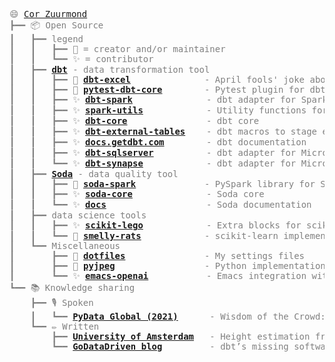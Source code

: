 <pre style="font-family:Menlo,'DejaVu Sans Mono',consolas,'Courier New',monospace"><span style="color: #808080; text-decoration-color: #808080">😄 </span><span style="color: #808080; text-decoration-color: #808080"><a href="https://www.linkedin.com/in/cor-zuurmond/">Cor Zuurmond</a></span>
<span style="color: #808080; text-decoration-color: #808080">┣━━ </span><span style="color: #808080; text-decoration-color: #808080">📦 Open Source</span>
<span style="color: #808080; text-decoration-color: #808080">┃   ┣━━ </span><span style="color: #808080; text-decoration-color: #808080">legend</span>
<span style="color: #808080; text-decoration-color: #808080">┃   ┃   ┣━━ </span><span style="color: #808080; text-decoration-color: #808080">🚀 = creator and/or maintainer</span>
<span style="color: #808080; text-decoration-color: #808080">┃   ┃   ┗━━ </span><span style="color: #808080; text-decoration-color: #808080">✨ = contributor</span>
<span style="color: #808080; text-decoration-color: #808080">┃   ┣━━ </span><span style="color: #808080; text-decoration-color: #808080; font-weight: bold"><a href="https://www.getdbt.com/">dbt</a></span><span style="color: #808080; text-decoration-color: #808080"> - data transformation tool</span>
<span style="color: #808080; text-decoration-color: #808080">┃   ┃   ┣━━ </span><span style="color: #808080; text-decoration-color: #808080">🚀 </span><span style="color: #808080; text-decoration-color: #808080; font-weight: bold"><a href="https://github.com/godatadriven/dbt-excel">dbt-excel</a></span><span style="color: #808080; text-decoration-color: #808080">              - April fools&#x27; joke about a </span><span style="color: #808080; text-decoration-color: #808080; font-weight: bold"><a href="https://dbt-excel.com/">dbt adapter for Excel</a></span>
<span style="color: #808080; text-decoration-color: #808080">┃   ┃   ┣━━ </span><span style="color: #808080; text-decoration-color: #808080">🚀 </span><span style="color: #808080; text-decoration-color: #808080; font-weight: bold"><a href="https://github.com/godatadriven/pytest-dbt-core">pytest-dbt-core</a></span><span style="color: #808080; text-decoration-color: #808080">        - Pytest plugin for dbt core</span>
<span style="color: #808080; text-decoration-color: #808080">┃   ┃   ┣━━ </span><span style="color: #808080; text-decoration-color: #808080">✨ </span><span style="color: #808080; text-decoration-color: #808080; font-weight: bold"><a href="https://github.com/dbt-labs/dbt-spark/">dbt-spark</a></span><span style="color: #808080; text-decoration-color: #808080">              - dbt adapter for Spark</span>
<span style="color: #808080; text-decoration-color: #808080">┃   ┃   ┣━━ </span><span style="color: #808080; text-decoration-color: #808080">✨ </span><span style="color: #808080; text-decoration-color: #808080; font-weight: bold"><a href="https://github.com/dbt-labs/spark-utils">spark-utils</a></span><span style="color: #808080; text-decoration-color: #808080">            - Utility functions for dbt-spark</span>
<span style="color: #808080; text-decoration-color: #808080">┃   ┃   ┣━━ </span><span style="color: #808080; text-decoration-color: #808080">✨ </span><span style="color: #808080; text-decoration-color: #808080; font-weight: bold"><a href="https://github.com/dbt-labs/dbt-core/">dbt-core</a></span><span style="color: #808080; text-decoration-color: #808080">               - dbt core</span>
<span style="color: #808080; text-decoration-color: #808080">┃   ┃   ┣━━ </span><span style="color: #808080; text-decoration-color: #808080">✨ </span><span style="color: #808080; text-decoration-color: #808080; font-weight: bold"><a href="https://github.com/dbt-labs/dbt-core/">dbt-external-tables</a></span><span style="color: #808080; text-decoration-color: #808080">    - dbt macros to stage external sources</span>
<span style="color: #808080; text-decoration-color: #808080">┃   ┃   ┣━━ </span><span style="color: #808080; text-decoration-color: #808080">✨ </span><span style="color: #808080; text-decoration-color: #808080; font-weight: bold"><a href="https://github.com/dbt-labs/docs.getdbt.com">docs.getdbt.com</a></span><span style="color: #808080; text-decoration-color: #808080">        - dbt documentation</span>
<span style="color: #808080; text-decoration-color: #808080">┃   ┃   ┣━━ </span><span style="color: #808080; text-decoration-color: #808080">✨ </span><span style="color: #808080; text-decoration-color: #808080; font-weight: bold"><a href="https://github.com/dbt-msft/dbt-sqlserver">dbt-sqlserver</a></span><span style="color: #808080; text-decoration-color: #808080">          - dbt adapter for Microsoft SQL server</span>
<span style="color: #808080; text-decoration-color: #808080">┃   ┃   ┗━━ </span><span style="color: #808080; text-decoration-color: #808080">✨ </span><span style="color: #808080; text-decoration-color: #808080; font-weight: bold"><a href="https://github.com/dbt-msft/dbt-synapse">dbt-synapse</a></span><span style="color: #808080; text-decoration-color: #808080">            - dbt adapter for Microsoft Synapse</span>
<span style="color: #808080; text-decoration-color: #808080">┃   ┣━━ </span><span style="color: #808080; text-decoration-color: #808080; font-weight: bold"><a href="https://www.soda.io/">Soda</a></span><span style="color: #808080; text-decoration-color: #808080"> - data quality tool</span>
<span style="color: #808080; text-decoration-color: #808080">┃   ┃   ┣━━ </span><span style="color: #808080; text-decoration-color: #808080">🚀 </span><span style="color: #808080; text-decoration-color: #808080; font-weight: bold"><a href="https://github.com/sodadata/soda-spark">soda-spark</a></span><span style="color: #808080; text-decoration-color: #808080">             - PySpark library for Soda</span>
<span style="color: #808080; text-decoration-color: #808080">┃   ┃   ┣━━ </span><span style="color: #808080; text-decoration-color: #808080">✨ </span><span style="color: #808080; text-decoration-color: #808080; font-weight: bold"><a href="https://github.com/sodadata/soda-core">soda-core</a></span><span style="color: #808080; text-decoration-color: #808080">              - Soda core</span>
<span style="color: #808080; text-decoration-color: #808080">┃   ┃   ┗━━ </span><span style="color: #808080; text-decoration-color: #808080">✨ </span><span style="color: #808080; text-decoration-color: #808080; font-weight: bold"><a href="https://github.com/sodadata/docs">docs</a></span><span style="color: #808080; text-decoration-color: #808080">                   - Soda documentation</span>
<span style="color: #808080; text-decoration-color: #808080">┃   ┣━━ </span><span style="color: #808080; text-decoration-color: #808080">data science tools</span>
<span style="color: #808080; text-decoration-color: #808080">┃   ┃   ┣━━ </span><span style="color: #808080; text-decoration-color: #808080">✨ </span><span style="color: #808080; text-decoration-color: #808080; font-weight: bold"><a href="https://github.com/koaning/scikit-lego">scikit-lego</a></span><span style="color: #808080; text-decoration-color: #808080">            - Extra blocks for scikit-learn pipelines</span>
<span style="color: #808080; text-decoration-color: #808080">┃   ┃   ┗━━ </span><span style="color: #808080; text-decoration-color: #808080">🚀 </span><span style="color: #808080; text-decoration-color: #808080; font-weight: bold"><a href="https://github.com/JCZuurmond/smelly-rats">smelly-rats</a></span><span style="color: #808080; text-decoration-color: #808080">            - scikit-learn implementation of paper about IPLS</span>
<span style="color: #808080; text-decoration-color: #808080">┃   ┗━━ </span><span style="color: #808080; text-decoration-color: #808080">Miscellaneous</span>
<span style="color: #808080; text-decoration-color: #808080">┃       ┣━━ </span><span style="color: #808080; text-decoration-color: #808080">🚀 </span><span style="color: #808080; text-decoration-color: #808080; font-weight: bold"><a href="https://github.com/JCZuurmond/dotfiles">dotfiles</a></span><span style="color: #808080; text-decoration-color: #808080">               - My settings files</span>
<span style="color: #808080; text-decoration-color: #808080">┃       ┣━━ </span><span style="color: #808080; text-decoration-color: #808080">🚀 </span><span style="color: #808080; text-decoration-color: #808080; font-weight: bold"><a href="https://github.com/JCZuurmond/pyjpeg">pyjpeg</a></span><span style="color: #808080; text-decoration-color: #808080">                 - Python implementation of the JPEG algorithm</span>
<span style="color: #808080; text-decoration-color: #808080">┃       ┗━━ </span><span style="color: #808080; text-decoration-color: #808080">✨ </span><span style="color: #808080; text-decoration-color: #808080; font-weight: bold"><a href="https://github.com/emacs-openai/openai">emacs-openai</a></span><span style="color: #808080; text-decoration-color: #808080">           - Emacs integration with OpenAI</span>
<span style="color: #808080; text-decoration-color: #808080">┗━━ </span><span style="color: #808080; text-decoration-color: #808080">📚 Knowledge sharing</span>
<span style="color: #808080; text-decoration-color: #808080">    ┣━━ </span><span style="color: #808080; text-decoration-color: #808080">🎙 Spoken</span>
<span style="color: #808080; text-decoration-color: #808080">    ┃   ┗━━ </span><span style="color: #808080; text-decoration-color: #808080; font-weight: bold"><a href="https://www.youtube.com/watch?v=IJQ-PpSU1kY">PyData Global (2021)</a></span><span style="color: #808080; text-decoration-color: #808080">      - Wisdom of the Crowd: Amplifying Human Intelligence With AI</span>
<span style="color: #808080; text-decoration-color: #808080">    ┗━━ </span><span style="color: #808080; text-decoration-color: #808080">✏️ Written</span>
<span style="color: #808080; text-decoration-color: #808080">        ┣━━ </span><span style="color: #808080; text-decoration-color: #808080; font-weight: bold"><a href="https://scripties.uba.uva.nl/search?id=record_27376">University of Amsterdam</a></span><span style="color: #808080; text-decoration-color: #808080">   - Height estimation from aerial imagery with stereo CNNs</span>
<span style="color: #808080; text-decoration-color: #808080">        ┗━━ </span><span style="color: #808080; text-decoration-color: #808080; font-weight: bold"><a href="https://godatadriven.com/blog/dbts-missing-software-engineering-piece-unit-tests/">GoDataDriven blog</a></span><span style="color: #808080; text-decoration-color: #808080">         - dbt’s missing software engineering piece: unit tests</span>

</pre>
